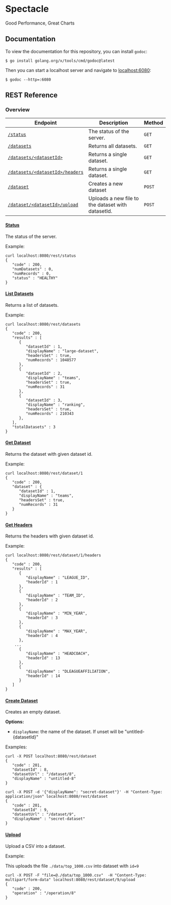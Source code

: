 # Spectacle
Good Performance, Great Charts 

## Documentation 

To view the documentation for this repository, you can install `godoc`:
```
$ go install golang.org/x/tools/cmd/godoc@latest
```

Then you can start a localhost server and navigate to [localhost:6080](http://localhost:6080/pkg/github.com/dantespe/spectacle/):
```
$ godoc --http=:6080
```

## REST Reference

### Overview
| Endpoint                                 | Description                                       | Method |
| ---------------------------------------- | ------------------------------------------------- | ------ |
| [`/status`](#status)                     | The status of the server.                         | `GET`  |
| [`/datasets`](#list-datasets)            | Returns all datasets.                             | `GET`  |
| [`/datasets/<datasetId>`](#get-dataset)  | Returns a single dataset.                         | `GET`  |
| [`/datasets/<datasetId>/headers`](#get-headers)  | Returns a single dataset.                         | `GET`  |
| [`/dataset`](#create-dataset)            | Creates a new dataset                             | `POST` |
| [`/dataset/<datasetId>/upload`](#upload) | Uploads a new file to the dataset with datasetId. | `POST` |


#### [Status](#status)

The status of the server.

Example:
```
curl localhost:8080/rest/status
{
   "code" : 200,
   "numDatasets" : 0,
   "numRecords" : 0,
   "status" : "HEALTHY"
}
```

#### [List Datasets](#list-datasets)

Returns a list of datasets.

Example:
```
curl localhost:8080/rest/datasets
{
   "code" : 200,
   "results" : [
      {
         "datasetId" : 1,
         "displayName" : "large-dataset",
         "headersSet" : true,
         "numRecords" : 1048577
      },
      {
         "datasetId" : 2,
         "displayName" : "teams",
         "headersSet" : true,
         "numRecords" : 31
      },
      {
         "datasetId" : 3,
         "displayName" : "ranking",
         "headersSet" : true,
         "numRecords" : 210343
      },
   ],
   "totalDatasets" : 3
}
```

#### [Get Dataset](#get-dataset)

Returns the dataset with given dataset id.

Example:
```
curl localhost:8080/rest/dataset/1
{
   "code" : 200,
   "dataset" : {
      "datasetId" : 1,
      "displayName" : "teams",
      "headersSet" : true,
      "numRecords" : 31
   }
}
```

#### [Get Headers](#get-headers)

Returns the headers with given dataset id.

Example:
```
curl localhost:8080/rest/dataset/1/headers
{
   "code" : 200,
   "results" : [
      {
         "displayName" : "LEAGUE_ID",
         "headerId" : 1
      },
      {
         "displayName" : "TEAM_ID",
         "headerId" : 2
      },
      {
         "displayName" : "MIN_YEAR",
         "headerId" : 3
      },
      {
         "displayName" : "MAX_YEAR",
         "headerId" : 4
      },
    ...
      {
         "displayName" : "HEADCOACH",
         "headerId" : 13
      },
      {
         "displayName" : "DLEAGUEAFFILIATION",
         "headerId" : 14
      }
   ]
}
```

#### [Create Dataset](#create-dataset)

Creates an empty dataset.

**Options:**

* `displayName`: the name of the dataset. If unset will be "untitled-{datasetId}"

Examples:
```
curl -X POST localhost:8080/rest/dataset
{
   "code" : 201,
   "datasetId" : 8,
   "datasetUrl" : "/dataset/8",
   "displayName" : "untitled-8"
}

curl -X POST -d '{"displayName": "secret-dataset"}' -H "Content-Type: application/json" localhost:8080/rest/dataset
{
   "code" : 201,
   "datasetId" : 9,
   "datasetUrl" : "/dataset/9",
   "displayName" : "secret-dataset"
}
```

#### [Upload](#upload)

Upload a CSV into a dataset. 

Example:

This uploads the file `./data/top_1000.csv` into dataset with `id=9`
```
curl -X POST -F "file=@./data/top_1000.csv"  -H "Content-Type: multipart/form-data" localhost:8080/rest/dataset/9/upload
{
   "code" : 200,
   "operation" : "/operation/8"
}
```
